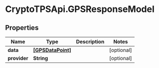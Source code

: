 # CryptoTPSApi.GPSResponseModel

## Properties

Name | Type | Description | Notes
------------ | ------------- | ------------- | -------------
**data** | [**[GPSDataPoint]**](GPSDataPoint.md) |  | [optional] 
**provider** | **String** |  | [optional] 


